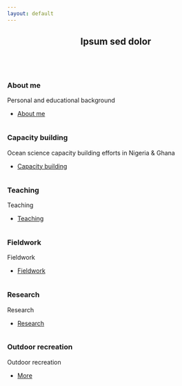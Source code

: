 ```yaml
---
layout: default
---
```


<!-- Section -->
<section>
	<header class="major">
		<h2>Ipsum sed dolor</h2>
	</header>
	<div class="posts">
		<article>
			<a href="#" class="image"><img src="assets/images/pic01.jpg" alt="" /></a>
			<h3>About me</h3>
			<p>Personal and educational background</p>
			<ul class="actions">
				<li><a href="#" class="button">About me</a></li>
			</ul>
		</article>
		<article>
			<a href="#" class="image"><img src="assets/images/Lagos_instructors_2024.jpeg" alt="" /></a>
			<h3>Capacity building</h3>
			<p>Ocean science capacity building efforts in Nigeria & Ghana</p>
			<ul class="actions">
				<li><a href="#" class="button">Capacity building</a></li>
			</ul>
		</article>
		<article>
			<a href="#" class="image"><img src="assets/images/pic03.jpg" alt="" /></a>
			<h3>Teaching</h3>
			<p>Teaching</p>
			<ul class="actions">
				<li><a href="#" class="button">Teaching</a></li>
			</ul>
		</article>
		<article>
			<a href="#" class="image"><img src="assets/images/pic04.jpg" alt="" /></a>
			<h3>Fieldwork</h3>
			<p>Fieldwork</p>
			<ul class="actions">
				<li><a href="#" class="button">Fieldwork</a></li>
			</ul>
		</article>
		<article>
			<a href="#" class="image"><img src="assets/images/Iluliaq.jpeg" alt="" /></a>
			<h3>Research</h3>
			<p>Research</p>
			<ul class="actions">
				<li><a href="#" class="button">Research</a></li>
			</ul>
		</article>
		<article>
			<a href="#" class="image"><img src="assets/images/Denali_trip_2021.jpeg" alt="" /></a>
			<h3>Outdoor recreation</h3>
			<p>Outdoor recreation</p>
			<ul class="actions">
				<li><a href="#" class="Outdoor recreation">More</a></li>
			</ul>
		</article>
	</div>
</section>
